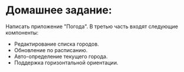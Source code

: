 
Домашнее задание:
=======
Написать приложение "Погода". В третью часть входят следующие компоненты:

 - Редактирование списка городов.
 - Обновление по расписанию.
 - Авто-определение текущего города.
 - Поддержка горизонтальной ориентации.
